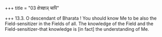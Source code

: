 +++
title = "03 क्षेत्रज्ञञ् चापि"

+++
13.3. O descendant of Bharata ! You should know Me to be also the
Field-sensitizer in the Fields of all. The knowledge of the Field and
the Field-sensitizer-that knowledge is \[in fact\] the understanding of
Me.
